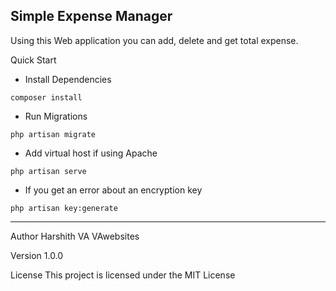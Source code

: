 
## Simple Expense Manager
Using this Web application you can add, delete and get total expense.

Quick Start
+ Install Dependencies
```
composer install
```

+ Run Migrations
```
php artisan migrate
```

+ Add virtual host if using Apache

```
php artisan serve
```

+ If you get an error about an encryption key
```
php artisan key:generate
```

--------------------------------------------------------------------------------------------------------------------------------------------------------------------------------------------------------------------------------------------------------------------------------
Author
Harshith VA VAwebsites

Version
1.0.0

License
This project is licensed under the MIT License
